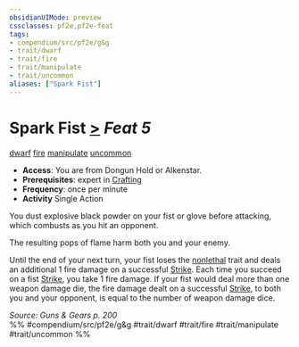 ```yaml
---
obsidianUIMode: preview
cssclasses: pf2e,pf2e-feat
tags:
- compendium/src/pf2e/g&g
- trait/dwarf
- trait/fire
- trait/manipulate
- trait/uncommon
aliases: ["Spark Fist"]
---
```

# Spark Fist  [>](rules/core-rulebook/chapter-9-playing-the-game.md#Actions "Single Action") *Feat 5*  
[dwarf](rules/traits/dwarf.md "Dwarf Ancestry & Heritage Trait")  [fire](rules/traits/fire.md "Fire Energy & Element Trait")  [manipulate](rules/traits/manipulate.md "Manipulate General Trait")  [uncommon](rules/traits/uncommon.md "Uncommon Rarity Trait")  

- **Access**: You are from Dongun Hold or Alkenstar.
- **Prerequisites**: expert in [Crafting](compendium/skills.md#Crafting)
- **Frequency**: once per minute
- **Activity** Single Action

You dust explosive black powder on your fist or glove before attacking, which combusts as you hit an opponent.

The resulting pops of flame harm both you and your enemy.

Until the end of your next turn, your fist loses the [nonlethal](rules/traits/nonlethal.md "Nonlethal Weapon Trait") trait and deals an additional 1 fire damage on a successful [Strike](rules/actions/strike.md). Each time you succeed on a fist [Strike](rules/actions/strike.md), you take 1 fire damage. If your fist would deal more than one weapon damage die, the fire damage dealt on a successful [Strike](rules/actions/strike.md), to both you and your opponent, is equal to the number of weapon damage dice.

*Source: Guns & Gears p. 200*  
%% #compendium/src/pf2e/g&g #trait/dwarf #trait/fire #trait/manipulate #trait/uncommon %%